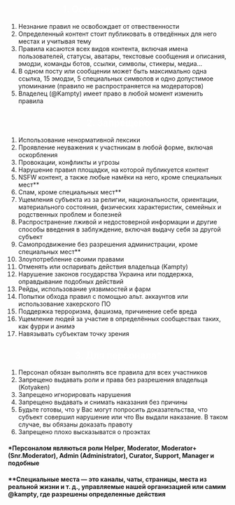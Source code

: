 <!--- Part 1 -->
<h2 style="text-align: center;"><span style="color: #ffffff;">1. Основные положения</span></h2>
<ol>
 	<li>Незнание правил не освобождает от отвественности</li>
 	<li>Определенный контент стоит публиковать в отведённых для него местах и учитывая тему</li>
 	<li>Правила касаются всех видов контента, включая имена пользователей, статусы, аватары, текстовые сообщения и описания, эмодзи, команды ботов, ссылки, символы, стикеры, медиа...</li>
 	<li>В одном посту или сообщении может быть максимально одна ссылка, 15 эмодзи, 5 специальных символов и одно допустимое упоминание (правило не распространяется на модераторов)</li>
 	<li>Владелец (@Kampty) имеет право в любой момент изменить правила</li>
</ol>
<!--- Part 2 -->
<h2 style="text-align: center;"><span style="color: #ffffff;">2. Запрещено</span></h2>
<ol>
 	<li>Использование ненормативной лексики</li>
 	<li>Проявление неуважения к участникам в любой форме, включая оскорбления</li>
 	<li>Провокации, конфликты и угрозы</li>
 	<li>Нарушение правил площадки, на которой публикуется контент</li>
 	<li>NSFW контент, а также любые намёки на него, кроме специальных мест**</li>
 	<li>Спам, кроме специальных мест**</li>
 	<li>Ущемления субъекта из за религии, национальности, ориентации, материального состояния, физических характеристик, семейных и родственных проблем и болезней</li>
 	<li>Распространение лживой и недостоверной информации и другие способы введения в заблуждение, включая выдачу себя за другой субъект</li>
 	<li>Самопродвижение без разрешения администрации, кроме специальных мест**</li>
 	<li>Злоупотребление своими правами</li>
 	<li>Отменять или оспаривать действия владельца (Kampty)</li>
 	<li>Нарушение законов государства Украина или поддержка, оправдывание подобных действий</li>
 	<li>Рейды, использование уязвимостей и фарм</li>
 	<li>Попытки обхода правил с помощью альт. аккаунтов или использование хакерского ПО</li>
 	<li>Поддержка терроризма, фашизма, причинение себе вреда</li>
 	<li>Ущемление людей за участие в определённых сообществах таких, как фурри и анимэ</li>
 	<li>Навязывать субъектам точку зрения</li>
</ol>
<!--- Part 3 -->
<h2 style="text-align: center;"><span style="color: #ffffff;">3. Для персонала*</span></h2>
<ol>
 	<li>Персонал обязан выполнять все правила для всех участников</li>
 	<li>Запрещено выдавать роли и права без разрешения владельца (Kotyaken)</li>
 	<li>Запрещено игнорировать нарушения</li>
 	<li>Запрещено выдавать и снимать наказания без причины</li>
 	<li>Будьте готовы, что у Вас могут попросить доказательства, что субъект совершил нарушение или что Вы выдали наказание. В таком случае, вы обязаны доказать правоту</li>
 	<li>Запрещено плохо высказыватся о проэктах</li>
</ol>
<h4>*Персоналом являються роли Helper, Moderator, Moderator+ (Snr.Moderator), Admin (Administrator), Curator, Support, Manager и подобные</h4>
<h4>**Специальные места — это каналы, чаты, страницы, места из реальной жизни и т. д., управляемые нашей организацией или самим @kampty, где разрешены определенные действия</h4>
